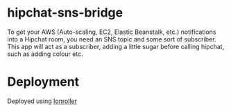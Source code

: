 hipchat-sns-bridge
=================================

To get your AWS (Auto-scaling, EC2, Elastic Beanstalk, etc.) notifications into a Hipchat room, you need an SNS topic and some sort of subscriber.
This app will act as a subscriber, adding a little sugar before calling hipchat, such as adding colour etc.

# Deployment
Deployed using [Ionroller](https://github.com/gilt/ionroller)
